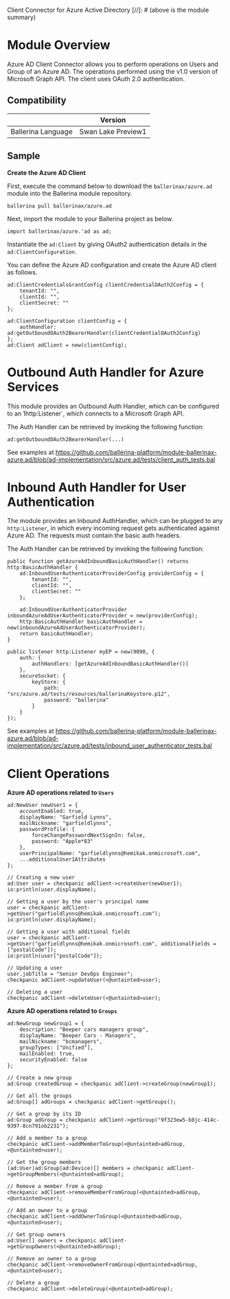 Client Connector for Azure Active Directory
[//]: # (above is the module summary)

# Module Overview
Azure AD Client Connector allows you to perform operations on Users and Group of an Azure AD. The operations performed using the v1.0 version of Microsoft Graph API. The client uses OAuth 2.0 authentication.

## Compatibility
|                     |       Version      |
|:-------------------:|:------------------:|
| Ballerina Language  | Swan Lake Preview1 |

## Sample

**Create the Azure AD Client**

First, execute the command below to download the `ballerinax/azure.ad` module into the Ballerina module repository.
```ballerina
ballerina pull ballerinax/azure.ad
```

Next, import the module to your Ballerina project as below.
```ballerina
import ballerinax/azure.'ad as ad;
```

Instantiate the `ad:Client` by giving OAuth2 authentication details in the `ad:ClientConfiguration`. 

You can define the Azure AD configuration and create the Azure AD client as follows. 
```ballerina
ad:ClientCredentialsGrantConfig clientCredentialOAuth2Config = {
    tenantId: "",
    clientId: "",
    clientSecret: ""
};

ad:ClientConfiguration clientConfig = {
    authHandler: ad:getOutboundOAuth2BearerHandler(clientCredentialOAuth2Config)
};
ad:Client adClient = new(clientConfig);
```

# Outbound Auth Handler for Azure Services
This module provides an Outbound Auth Handler, which can be configured to an 1http:Listener`, which connects to a
Microsoft Graph API.

The Auth Handler can be retrieved by invoking the following function:
```ballerina
ad:getOutboundOAuth2BearerHandler(...)
```

See examples at https://github.com/ballerina-platform/module-ballerinax-azure.ad/blob/ad-implementation/src/azure.ad/tests/client_auth_tests.bal

# Inbound Auth Handler for User Authentication
The module provides an Inbound AuthHandler, which can be plugged to any `http:Listener`, in which every incoming request gets authenticated against Azure AD. The requests must contain the basic auth headers.

The Auth Handler can be retrieved by invoking the following function:
```ballerina
public function getAzureAdInboundBasicAuthHandler() returns http:BasicAuthHandler {
    ad:InboundUserAuthenticatorProviderConfig providerConfig = {
        tenantId: "",
        clientId: "",
        clientSecret: ""
    };

    ad:InboundUserAuthenticatorProvider inboundAzureAdUserAuthenticatorProvider = new(providerConfig);
    http:BasicAuthHandler basicAuthHandler = new(inboundAzureAdUserAuthenticatorProvider);
    return basicAuthHandler;
}

public listener http:Listener myEP = new(9090, {
    auth: {
        authHandlers: [getAzureAdInboundBasicAuthHandler()]
    },
    secureSocket: {
        keyStore: {
            path: "src/azure.ad/tests/resources/ballerinaKeystore.p12",
            password: "ballerina"
        }
    }
});
```

See examples at https://github.com/ballerina-platform/module-ballerinax-azure.ad/blob/ad-implementation/src/azure.ad/tests/inbound_user_authenticator_tests.bal

# Client Operations
**Azure AD operations related to `Users`**

```ballerina
ad:NewUser newUser1 = {
    accountEnabled: true,
    displayName: "Garfield Lynns",
    mailNickname: "garfieldlynns",
    passwordProfile: {
        forceChangePasswordNextSignIn: false,
        password: "Apple*83"
    },
    userPrincipalName: "garfieldlynns@hemikak.onmicrosoft.com",
    ...additionalUser1Attributes
};

// Creating a new user
ad:User user = checkpanic adClient->createUser(newUser1);
io:println(user.displayName);

// Getting a user by the user's principal name
user = checkpanic adClient->getUser("garfieldlynns@hemikak.onmicrosoft.com");
io:println(user.displayName);

// Getting a user with additional fields
user = checkpanic adClient->getUser("garfieldlynns@hemikak.onmicrosoft.com", additionalFields = ["postalCode"]);
io:println(user["postalCode"]);

// Updating a user
user.jobTitle = "Senior DevOps Engineer";
checkpanic adClient->updateUser(<@untainted>user);

// Deleting a user
checkpanic adClient->deleteUser(<@untainted>user);
```

**Azure AD operations related to `Groups`**

```ballerina
ad:NewGroup newGroup1 = {
    description: "Beeper cars managers group",
    displayName: "Beeper Cars - Managers",
    mailNickname: "bcmanagers",
    groupTypes: ["Unified"],
    mailEnabled: true,
    securityEnabled: false
};

// Create a new group
ad:Group createdGroup = checkpanic adClient->createGroup(newGroup1);

// Get all the groups
ad:Group[] adGroups = checkpanic adClient->getGroups();

// Get a group by its ID
ad:Group adGroup = checkpanic adClient->getGroup("9f323ew5-b8jc-414c-9397-8cn791ob2231");

// Add a member to a group
checkpanic adClient->addMemberToGroup(<@untainted>adGroup, <@untainted>user);

// Get the group members
(ad:User|ad:Group|ad:Device)[] members = checkpanic adClient->getGroupMembers(<@untainted>adGroup);

// Remove a member from a group
checkpanic adClient->removeMemberFromGroup(<@untainted>adGroup, <@untainted>user);

// Add an owner to a group
checkpanic adClient->addOwnerToGroup(<@untainted>adGroup, <@untainted>user);

// Get group owners
ad:User[] owners = checkpanic adClient->getGroupOwners(<@untainted>adGroup);

// Remove an owner to a group
checkpanic adClient->removeOwnerFromGroup(<@untainted>adGroup, <@untainted>user);

// Delete a group
checkpanic adClient->deleteGroup(<@untainted>adGroup);
```

